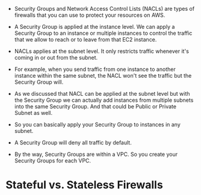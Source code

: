 * Security Groups and Network Access Control Lists (NACLs) are types of firewalls that you can use to protect your resources on AWS.

* A Security Group is applied at the instance level. We can apply a Security Group to an instance or multiple instances to control the traffic that we allow to reach or to leave from that EC2 instance.

* NACLs applies at the subnet level. It only restricts traffic whenever it's coming in or out from the subnet. 

* For example, when you send traffic from one instance to another instance within the same subnet, the NACL won't see the traffic but the Security Group will.

* As we discussed that NACL can be applied at the subnet level but with the Security Group we can actually add instances from multiple subnets into the same Security Group. And that could be Public or Private Subnet as well.

* So you can basically apply your Security Group to instances in any subnet.

* A Security Group will deny all traffic by default.

* By the way, Security Groups are within a VPC. So you create your Security Groups for each VPC.

# Stateful vs. Stateless Firewalls #
